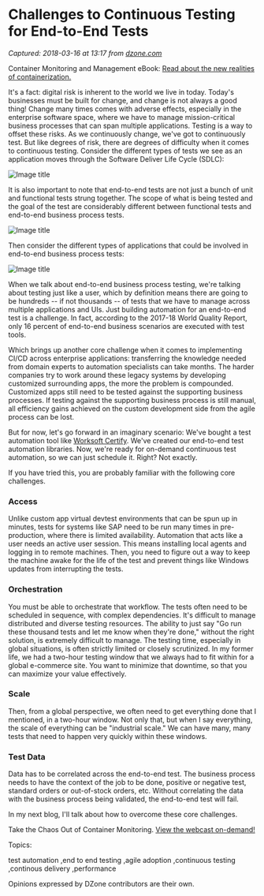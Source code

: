 # Challenges to Continuous Testing for End-to-End Tests

_Captured: 2018-03-16 at 13:17 from [dzone.com](https://dzone.com/articles/challenges-to-continuous-testing-for-end-to-end-te?edition=368203&utm_source=Zone%20Newsletter&utm_medium=email&utm_campaign=performance%202018-03-16)_

Container Monitoring and Management eBook: [Read about the new realities of containerization.](https://dzone.com/go?i=274432&u=https%3A%2F%2Fwww.ca.com%2Fus%2Fcollateral%2Febook%2Fcontainer-monitoring-and-management.html%3Fcid%3DNA-DSP-APM-AEJ-000195-00001663-000000492%26utm_medium%3Donlineads_onl-dsp%26utm_source%3Ddzone%26utm_campaign%3Dddc_apmsaas_acquire%26utm_content%3Dna_eb1-container-monitoring-mgmt-articlepreroll%26mrm%3D)

It's a fact: digital risk is inherent to the world we live in today. Today's businesses must be built for change, and change is not always a good thing! Change many times comes with adverse effects, especially in the enterprise software space, where we have to manage mission-critical business processes that can span multiple applications. Testing is a way to offset these risks. As we continuously change, we've got to continuously test. But like degrees of risk, there are degrees of difficulty when it comes to continuous testing. Consider the different types of tests we see as an application moves through the Software Deliver Life Cycle (SDLC):

![Image title](https://dzone.com/storage/temp/8342596-tyimage1.png)

It is also important to note that end-to-end tests are not just a bunch of unit and functional tests strung together. The scope of what is being tested and the goal of the test are considerably different between functional tests and end-to-end business process tests.

![Image title](https://dzone.com/storage/temp/8342597-tyimage2.png)

Then consider the different types of applications that could be involved in end-to-end business process tests:

![Image title](https://dzone.com/storage/temp/8342598-screenshot-2018-02-08-123225.png)

When we talk about end-to-end business process testing, we're talking about testing just like a user, which by definition means there are going to be hundreds -- if not thousands -- of tests that we have to manage across multiple applications and UIs. Just building automation for an end-to-end test is a challenge. In fact, according to the 2017-18 World Quality Report, only 16 percent of end-to-end business scenarios are executed with test tools.

Which brings up another core challenge when it comes to implementing CI/CD across enterprise applications: transferring the knowledge needed from domain experts to automation specialists can take months. The harder companies try to work around these legacy systems by developing customized surrounding apps, the more the problem is compounded. Customized apps still need to be tested against the supporting business processes. If testing against the supporting business process is still manual, all efficiency gains achieved on the custom development side from the agile process can be lost.

But for now, let's go forward in an imaginary scenario: We've bought a test automation tool like [Worksoft Certify](https://www.worksoft.com/products/worksoft-certify). We've created our end-to-end test automation libraries. Now, we're ready for on-demand continuous test automation, so we can just schedule it. Right? Not exactly.

If you have tried this, you are probably familiar with the following core challenges.

### **Access**

Unlike custom app virtual devtest environments that can be spun up in minutes, tests for systems like SAP need to be run many times in pre-production, where there is limited availability. Automation that acts like a user needs an active user session. This means installing local agents and logging in to remote machines. Then, you need to figure out a way to keep the machine awake for the life of the test and prevent things like Windows updates from interrupting the tests.

### **Orchestration**

You must be able to orchestrate that workflow. The tests often need to be scheduled in sequence, with complex dependencies. It's difficult to manage distributed and diverse testing resources. The ability to just say "Go run these thousand tests and let me know when they're done," without the right solution, is extremely difficult to manage. The testing time, especially in global situations, is often strictly limited or closely scrutinized. In my former life, we had a two-hour testing window that we always had to fit within for a global e-commerce site. You want to minimize that downtime, so that you can maximize your value effectively.

### **Scale**

Then, from a global perspective, we often need to get everything done that I mentioned, in a two-hour window. Not only that, but when I say everything, the scale of everything can be "industrial scale." We can have many, many tests that need to happen very quickly within these windows.

### **Test Data**

Data has to be correlated across the end-to-end test. The business process needs to have the context of the job to be done, positive or negative test, standard orders or out-of-stock orders, etc. Without correlating the data with the business process being validated, the end-to-end test will fail.

In my next blog, I'll talk about how to overcome these core challenges.

Take the Chaos Out of Container Monitoring. [View the webcast on-demand!](https://dzone.com/go?i=274433&u=https%3A%2F%2Fwww.ca.com%2Fus%2Fcompany%2Fevents%2Fwebcasts%2Fapplication-performance-monitoring-and-management.html%3Fcommid%3D286663%26cid%3DNA-DSP-APM-AEJ-000195-00001663-000000493%26utm_medium%3Donlineads_onl-dsp%26utm_source%3Ddzone%26utm_campaign%3Dddc_apmsaas_acquire%26utm_content%3Dna_webcast1-apm-taming-chaos-articlepostroll%26mrm%3D)

Topics:

test automation ,end to end testing ,agile adoption ,continuous testing ,continous delivery ,performance

Opinions expressed by DZone contributors are their own.
